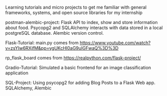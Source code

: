 Learning tutorials and micro projects to get me familiar with general frameworks, systems, and open source libraries for my internship

postman-alembic-project:
Flask API to index, show and store information about food.
Psycopg2 and SQLAlchemy interacts with data stored in a local postgreSQL database.
Alembic version control. 

Flask-Tutorial:
main.py comes from https://www.youtube.com/watch?v=zsYIw6RXjfM&pp=ygUKcHl0aG9uIGFwaQ%3D%3D

rp_flask_board comes from https://realpython.com/flask-project/

Gradio-Tutorial:
Simulated a basic frontend for an image classification application

SQL-Project:
Using psycopg2 for adding Blog Posts to a Flask Web app. 
SQLAlchemy, Alembic


